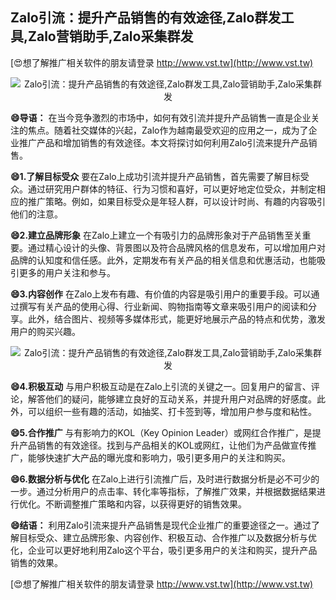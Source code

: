 ## **Zalo引流：提升产品销售的有效途径,Zalo群发工具,Zalo营销助手,Zalo采集群发**

[😍想了解推广相关软件的朋友请登录 http://www.vst.tw](http://www.vst.tw)

 <center><img src="https://vst.tw/MP4/tuiguang/png/8.png" alt="Zalo引流：提升产品销售的有效途径,Zalo群发工具,Zalo营销助手,Zalo采集群发"></center>

**😄导语：**
在当今竞争激烈的市场中，如何有效引流并提升产品销售一直是企业关注的焦点。随着社交媒体的兴起，Zalo作为越南最受欢迎的应用之一，成为了企业推广产品和增加销售的有效途径。本文将探讨如何利用Zalo引流来提升产品销售。

**😄1.了解目标受众**
要在Zalo上成功引流并提升产品销售，首先需要了解目标受众。通过研究用户群体的特征、行为习惯和喜好，可以更好地定位受众，并制定相应的推广策略。例如，如果目标受众是年轻人群，可以设计时尚、有趣的内容吸引他们的注意。

**😄2.建立品牌形象**
在Zalo上建立一个有吸引力的品牌形象对于产品销售至关重要。通过精心设计的头像、背景图以及符合品牌风格的信息发布，可以增加用户对品牌的认知度和信任感。此外，定期发布有关产品的相关信息和优惠活动，也能吸引更多的用户关注和参与。

**😄3.内容创作**
在Zalo上发布有趣、有价值的内容是吸引用户的重要手段。可以通过撰写有关产品的使用心得、行业新闻、购物指南等文章来吸引用户的阅读和分享。此外，结合图片、视频等多媒体形式，能更好地展示产品的特点和优势，激发用户的购买兴趣。

 <center><img src="https://vst.tw/MP4/tuiguang/png/0.png" alt="Zalo引流：提升产品销售的有效途径,Zalo群发工具,Zalo营销助手,Zalo采集群发"></center>

**😄4.积极互动**
与用户积极互动是在Zalo上引流的关键之一。回复用户的留言、评论，解答他们的疑问，能够建立良好的互动关系，并提升用户对品牌的好感度。此外，可以组织一些有趣的活动，如抽奖、打卡签到等，增加用户参与度和粘性。

**😄5.合作推广**
与有影响力的KOL（Key Opinion Leader）或网红合作推广，是提升产品销售的有效途径。找到与产品相关的KOL或网红，让他们为产品做宣传推广，能够快速扩大产品的曝光度和影响力，吸引更多用户的关注和购买。

**😄6.数据分析与优化**
在Zalo上进行引流推广后，及时进行数据分析是必不可少的一步。通过分析用户的点击率、转化率等指标，了解推广效果，并根据数据结果进行优化。不断调整推广策略和内容，以获得更好的销售效果。

**😄结语：**
利用Zalo引流来提升产品销售是现代企业推广的重要途径之一。通过了解目标受众、建立品牌形象、内容创作、积极互动、合作推广以及数据分析与优化，企业可以更好地利用Zalo这个平台，吸引更多用户的关注和购买，提升产品销售的效果。

[😍想了解推广相关软件的朋友请登录 http://www.vst.tw](http://www.vst.tw)



